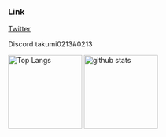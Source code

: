 ### Link
[Twitter](https://twitter.com/takumi02135)

Discord takumi0213#0213

<p align="left"> 
  <img alt="Top Langs" height="150px" src="https://github-readme-stats.vercel.app/api/top-langs/?username=takumi0213&layout=compact&show_icons=true&theme=gruvbox_light" />
  <img alt="github stats" height="150px" src="https://github-readme-stats.vercel.app/api?username=takumi0213&theme=discord_old_blurple&show_icons=ture" />
</p>
